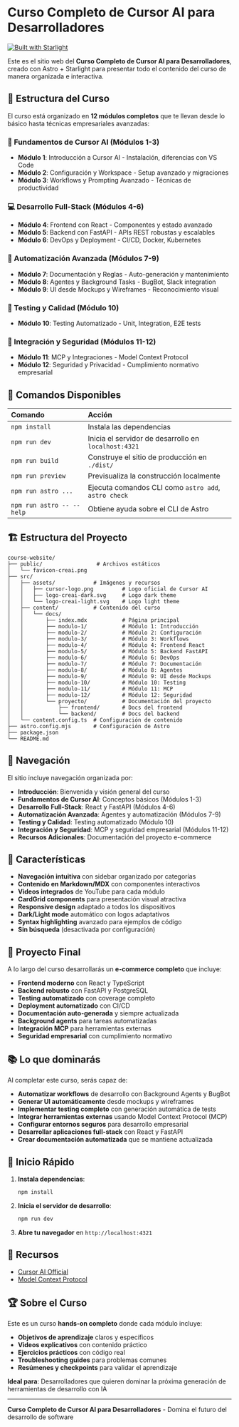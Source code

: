 # Curso Completo de Cursor AI para Desarrolladores

[![Built with Starlight](https://astro.badg.es/v2/built-with-starlight/tiny.svg)](https://starlight.astro.build)

Este es el sitio web del **Curso Completo de Cursor AI para Desarrolladores**, creado con Astro + Starlight para presentar todo el contenido del curso de manera organizada e interactiva.

## 🚀 Estructura del Curso

El curso está organizado en **12 módulos completos** que te llevan desde lo básico hasta técnicas empresariales avanzadas:

### 🚀 Fundamentos de Cursor AI (Módulos 1-3)
- **Módulo 1**: Introducción a Cursor AI - Instalación, diferencias con VS Code
- **Módulo 2**: Configuración y Workspace - Setup avanzado y migraciones
- **Módulo 3**: Workflows y Prompting Avanzado - Técnicas de productividad

### 💻 Desarrollo Full-Stack (Módulos 4-6)
- **Módulo 4**: Frontend con React - Componentes y estado avanzado
- **Módulo 5**: Backend con FastAPI - APIs REST robustas y escalables
- **Módulo 6**: DevOps y Deployment - CI/CD, Docker, Kubernetes

### 🤖 Automatización Avanzada (Módulos 7-9)
- **Módulo 7**: Documentación y Reglas - Auto-generación y mantenimiento
- **Módulo 8**: Agentes y Background Tasks - BugBot, Slack integration
- **Módulo 9**: UI desde Mockups y Wireframes - Reconocimiento visual

### 🔧 Testing y Calidad (Módulo 10)
- **Módulo 10**: Testing Automatizado - Unit, Integration, E2E tests

### 🔐 Integración y Seguridad (Módulos 11-12)
- **Módulo 11**: MCP y Integraciones - Model Context Protocol
- **Módulo 12**: Seguridad y Privacidad - Cumplimiento normativo empresarial

## 🧞 Comandos Disponibles

| Comando                   | Acción                                           |
| :------------------------ | :----------------------------------------------- |
| `npm install`             | Instala las dependencias                         |
| `npm run dev`             | Inicia el servidor de desarrollo en `localhost:4321` |
| `npm run build`           | Construye el sitio de producción en `./dist/`    |
| `npm run preview`         | Previsualiza la construcción localmente          |
| `npm run astro ...`       | Ejecuta comandos CLI como `astro add`, `astro check` |
| `npm run astro -- --help` | Obtiene ayuda sobre el CLI de Astro              |

## 🏗️ Estructura del Proyecto

```
course-website/
├── public/                 # Archivos estáticos
│   └── favicon-creai.png
├── src/
│   ├── assets/            # Imágenes y recursos
│   │   ├── cursor-logo.png         # Logo oficial de Cursor AI
│   │   ├── logo-creai-dark.svg     # Logo dark theme
│   │   └── logo-creai-light.svg    # Logo light theme
│   ├── content/           # Contenido del curso
│   │   └── docs/
│   │       ├── index.mdx           # Página principal
│   │       ├── modulo-1/           # Módulo 1: Introducción
│   │       ├── modulo-2/           # Módulo 2: Configuración
│   │       ├── modulo-3/           # Módulo 3: Workflows
│   │       ├── modulo-4/           # Módulo 4: Frontend React
│   │       ├── modulo-5/           # Módulo 5: Backend FastAPI
│   │       ├── modulo-6/           # Módulo 6: DevOps
│   │       ├── modulo-7/           # Módulo 7: Documentación
│   │       ├── modulo-8/           # Módulo 8: Agentes
│   │       ├── modulo-9/           # Módulo 9: UI desde Mockups
│   │       ├── modulo-10/          # Módulo 10: Testing
│   │       ├── modulo-11/          # Módulo 11: MCP
│   │       ├── modulo-12/          # Módulo 12: Seguridad
│   │       └── proyecto/           # Documentación del proyecto
│   │           ├── frontend/       # Docs del frontend
│   │           └── backend/        # Docs del backend
│   └── content.config.ts  # Configuración de contenido
├── astro.config.mjs       # Configuración de Astro
├── package.json
└── README.md
```

## 🔗 Navegación

El sitio incluye navegación organizada por:

- **Introducción**: Bienvenida y visión general del curso
- **Fundamentos de Cursor AI**: Conceptos básicos (Módulos 1-3)
- **Desarrollo Full-Stack**: React y FastAPI (Módulos 4-6)
- **Automatización Avanzada**: Agentes y automatización (Módulos 7-9)
- **Testing y Calidad**: Testing automatizado (Módulo 10)
- **Integración y Seguridad**: MCP y seguridad empresarial (Módulos 11-12)
- **Recursos Adicionales**: Documentación del proyecto e-commerce

## 🌟 Características

- **Navegación intuitiva** con sidebar organizado por categorías
- **Contenido en Markdown/MDX** con componentes interactivos
- **Videos integrados** de YouTube para cada módulo
- **CardGrid components** para presentación visual atractiva
- **Responsive design** adaptado a todos los dispositivos
- **Dark/Light mode** automático con logos adaptativos
- **Syntax highlighting** avanzado para ejemplos de código
- **Sin búsqueda** (desactivada por configuración)

## 🎯 Proyecto Final

A lo largo del curso desarrollarás un **e-commerce completo** que incluye:

- **Frontend moderno** con React y TypeScript
- **Backend robusto** con FastAPI y PostgreSQL  
- **Testing automatizado** con coverage completo
- **Deployment automatizado** con CI/CD
- **Documentación auto-generada** y siempre actualizada
- **Background agents** para tareas automatizadas
- **Integración MCP** para herramientas externas
- **Seguridad empresarial** con cumplimiento normativo

## 📚 Lo que dominarás

Al completar este curso, serás capaz de:

- **Automatizar workflows** de desarrollo con Background Agents y BugBot
- **Generar UI automáticamente** desde mockups y wireframes  
- **Implementar testing completo** con generación automática de tests
- **Integrar herramientas externas** usando Model Context Protocol (MCP)
- **Configurar entornos seguros** para desarrollo empresarial
- **Desarrollar aplicaciones full-stack** con React y FastAPI
- **Crear documentación automatizada** que se mantiene actualizada

## 🚀 Inicio Rápido

1. **Instala dependencias**:
   ```bash
   npm install
   ```

2. **Inicia el servidor de desarrollo**:
   ```bash
   npm run dev
   ```

3. **Abre tu navegador** en `http://localhost:4321`

## 📖 Recursos

- [Cursor AI Official](https://cursor.com)
- [Model Context Protocol](https://modelcontextprotocol.io)

## 🏆 Sobre el Curso

Este es un curso **hands-on completo** donde cada módulo incluye:

- **Objetivos de aprendizaje** claros y específicos
- **Videos explicativos** con contenido práctico
- **Ejercicios prácticos** con código real
- **Troubleshooting guides** para problemas comunes
- **Resúmenes y checkpoints** para validar el aprendizaje

**Ideal para**: Desarrolladores que quieren dominar la próxima generación de herramientas de desarrollo con IA

---

**Curso Completo de Cursor AI para Desarrolladores** - Domina el futuro del desarrollo de software